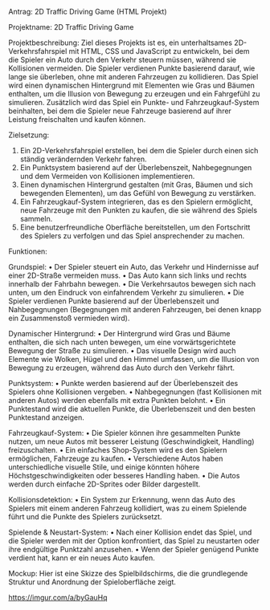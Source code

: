 Antrag: 2D Traffic Driving Game (HTML Projekt)

Projektname:
2D Traffic Driving Game

Projektbeschreibung:
Ziel dieses Projekts ist es, ein unterhaltsames 2D-Verkehrsfahrspiel mit HTML, CSS und JavaScript zu entwickeln, bei dem die Spieler ein Auto durch den Verkehr steuern müssen, während sie Kollisionen vermeiden. Die Spieler verdienen Punkte basierend darauf, wie lange sie überleben, ohne mit anderen Fahrzeugen zu kollidieren. Das Spiel wird einen dynamischen Hintergrund mit Elementen wie Gras und Bäumen enthalten, um die Illusion von Bewegung zu erzeugen und ein Fahrgefühl zu simulieren. Zusätzlich wird das Spiel ein Punkte- und Fahrzeugkauf-System beinhalten, bei dem die Spieler neue Fahrzeuge basierend auf ihrer Leistung freischalten und kaufen können.

Zielsetzung:
1.	Ein 2D-Verkehrsfahrspiel erstellen, bei dem die Spieler durch einen sich ständig verändernden Verkehr fahren.
2.	Ein Punktsystem basierend auf der Überlebenszeit, Nahbegegnungen und dem Vermeiden von Kollisionen implementieren.
3.	Einen dynamischen Hintergrund gestalten (mit Gras, Bäumen und sich bewegenden Elementen), um das Gefühl von Bewegung zu verstärken.
4.	Ein Fahrzeugkauf-System integrieren, das es den Spielern ermöglicht, neue Fahrzeuge mit den Punkten zu kaufen, die sie während des Spiels sammeln.
5.	Eine benutzerfreundliche Oberfläche bereitstellen, um den Fortschritt des Spielers zu verfolgen und das Spiel ansprechender zu machen.
 
Funktionen:

Grundspiel:
•	Der Spieler steuert ein Auto, das Verkehr und Hindernisse auf einer 2D-Straße vermeiden muss.
•	Das Auto kann sich links und rechts innerhalb der Fahrbahn bewegen.
•	Die Verkehrsautos bewegen sich nach unten, um den Eindruck von einfahrendem Verkehr zu simulieren.
•	Die Spieler verdienen Punkte basierend auf der Überlebenszeit und Nahbegegnungen (Begegnungen mit anderen Fahrzeugen, bei denen knapp ein Zusammenstoß vermieden wird).

Dynamischer Hintergrund:
•	Der Hintergrund wird Gras und Bäume enthalten, die sich nach unten bewegen, um eine vorwärtsgerichtete Bewegung der Straße zu simulieren.
•	Das visuelle Design wird auch Elemente wie Wolken, Hügel und den Himmel umfassen, um die Illusion von Bewegung zu erzeugen, während das Auto durch den Verkehr fährt.

Punktsystem:
•	Punkte werden basierend auf der Überlebenszeit des Spielers ohne Kollisionen vergeben.
•	Nahbegegnungen (fast Kollisionen mit anderen Autos) werden ebenfalls mit extra Punkten belohnt.
•	Ein Punktestand wird die aktuellen Punkte, die Überlebenszeit und den besten Punktestand anzeigen.

Fahrzeugkauf-System:
•	Die Spieler können ihre gesammelten Punkte nutzen, um neue Autos mit besserer Leistung (Geschwindigkeit, Handling) freizuschalten.
•	Ein einfaches Shop-System wird es den Spielern ermöglichen, Fahrzeuge zu kaufen.
•	Verschiedene Autos haben unterschiedliche visuelle Stile, und einige könnten höhere Höchstgeschwindigkeiten oder besseres Handling haben.
•	Die Autos werden durch einfache 2D-Sprites oder Bilder dargestellt.

Kollisionsdetektion:
•	Ein System zur Erkennung, wenn das Auto des Spielers mit einem anderen Fahrzeug kollidiert, was zu einem Spielende führt und die Punkte des Spielers zurücksetzt.


Spielende & Neustart-System:
•	Nach einer Kollision endet das Spiel, und die Spieler werden mit der Option konfrontiert, das Spiel zu neustarten oder ihre endgültige Punktzahl anzusehen.
•	Wenn der Spieler genügend Punkte verdient hat, kann er ein neues Auto kaufen.
 
Mockup:
Hier ist eine Skizze des Spielbildschirms, die die grundlegende Struktur und Anordnung der Spieloberfläche zeigt.

https://imgur.com/a/byGauHq
